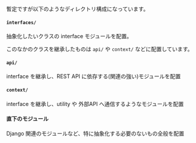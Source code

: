 暫定ですが以下のようなディレクトリ構成になっています。

#### `interfaces/`

抽象化したいクラスの interface モジュールを配置。

このなかのクラスを継承したものは `api/` や `context/` などに配置しています。

####  `api/`

interface を継承し、REST API に依存する(関連の強い)モジュールを配置

#### `context/`

interface を継承し、utility や 外部API へ通信するようなモジュールを配置

#### 直下のモジュール

Django 関連のモジュールなど、特に抽象化する必要のないもの全般を配置